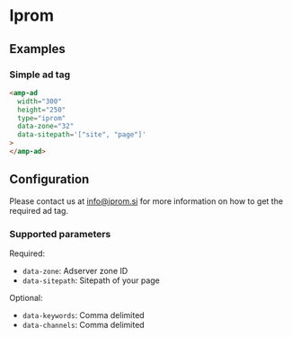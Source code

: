 # Iprom

## Examples

### Simple ad tag

```html
<amp-ad
  width="300"
  height="250"
  type="iprom"
  data-zone="32"
  data-sitepath='["site", "page"]'
>
</amp-ad>
```

## Configuration

Please contact us at [info@iprom.si](mailto:info@iprom.si) for more
information on how to get the required ad tag.

### Supported parameters

Required:

-   `data-zone`: Adserver zone ID
-   `data-sitepath`: Sitepath of your page

Optional:

-   `data-keywords`: Comma delimited
-   `data-channels`: Comma delimited
